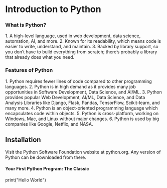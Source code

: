 <h1> Introduction to Python </h1>
<h3>What is Python?</h3>
1. A high-level language, used in web development, data science, automation, AI, and more.
2. Known for its readability, which means code is easier to write, understand, and maintain.
3. Backed by library support, so you don’t have to build everything from scratch; there’s probably a library that already does what you need.

<h3>Features of Python</h3>
1. Python requires fewer lines of code compared to other programming languages.
2. Python is in high demand as it provides many job opportunities in Software Development, Data Science, and AI/ML.
3. Python provides popular Web Development, AI/ML, Data Science, and Data Analysis Libraries like Django, Flask, Pandas, TensorFlow, Scikit-learn, and many more.
4. Python is an object-oriented programming language which encapsulates code within objects.
5. Python is cross-platform, working on Windows, Mac, and Linux without major changes.
6. Python is used by big companies like Google, Netflix, and NASA.
<h2> Installation </h2>
Visit the Python Software Foundation website at python.org. Any version of Python can be downloaded from there.

<h4>Your First Python Program: The Classic</h4>
print("Hello World")
